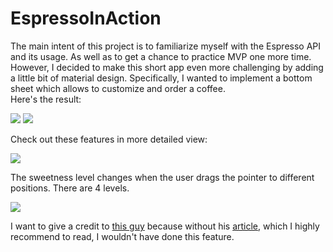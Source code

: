 # EspressoInAction
The main intent of this project is to familiarize myself with the Espresso API and its usage. As well as to get a chance to practice MVP one more time. However, I decided to make this short app even more challenging by adding a little bit of material design. Specifically, I wanted to implement a bottom sheet which allows to customize and order a coffee.
<br> Here's the result: 

![](https://github.com/vpaliyX/EspressoInAction/blob/master/art/ezgif.com-video-to-gif(6).gif)
![](https://github.com/vpaliyX/EspressoInAction/blob/master/art/ezgif.com-video-to-gif(7).gif)

Check out these features in more detailed view:

![](https://github.com/vpaliyX/EspressoInAction/blob/master/art/ezgif.com-video-to-gif(3).gif)

The sweetness level changes when the user drags the pointer to different positions. There are 4 levels.

![](https://github.com/vpaliyX/EspressoInAction/blob/master/art/ezgif.com-video-to-gif(4).gif)

I want to give a credit to [this guy](https://github.com/saulmm/From-design-to-Android-part1) because without his [article](http://saulmm.github.io/from-design-to-android-part1), which I highly recommend to read, I wouldn't have done this feature.

